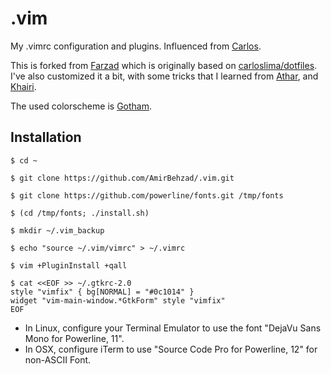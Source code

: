 .vim
========

My .vimrc configuration and plugins.
Influenced from [Carlos](https://github.com/carloslima).

This is forked from [Farzad](https://github.com/farzadghanei/dotfiles) which is originally based on [carloslima/dotfiles](https://github.com/carloslima/dotfiles).
I've also customized it a bit, with some tricks that I learned from [Athar](https://github.com/atharh), and [Khairi](https://github.com/khairihafsham).

The used colorscheme is [Gotham](https://github.com/whatyouhide/vim-gotham).

## Installation
```
$ cd ~

$ git clone https://github.com/AmirBehzad/.vim.git

$ git clone https://github.com/powerline/fonts.git /tmp/fonts

$ (cd /tmp/fonts; ./install.sh)

$ mkdir ~/.vim_backup

$ echo "source ~/.vim/vimrc" > ~/.vimrc

$ vim +PluginInstall +qall

$ cat <<EOF >> ~/.gtkrc-2.0
style "vimfix" { bg[NORMAL] = "#0c1014" }
widget "vim-main-window.*GtkForm" style "vimfix"
EOF

```
* In Linux, configure your Terminal Emulator to use the font "DejaVu Sans Mono for Powerline, 11".
* In OSX, configure iTerm to use "Source Code Pro for Powerline, 12" for non-ASCII Font.
